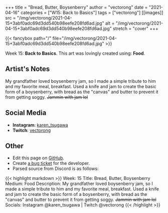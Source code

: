 +++
title =       "Bread, Butter, Boysenberry"
author =      "vectorong"
date =        "2021-04-16"
categories =  ["W15: Back to Basics"]
tags =        ["vectorong"]
[[images]]
                      src = "/img/vectorong/2021-04-15+3abf0adc69d3dd540b98eefe208fd6ad.jpg"
                      alt = "/img/vectorong/2021-04-15+3abf0adc69d3dd540b98eefe208fd6ad.jpg"
                      stretch = "cover"
+++


{{< fancybox path="/" file="/img/vectorong/2021-04-15+3abf0adc69d3dd540b98eefe208fd6ad.jpg" >}}


Week 15: **Back to Basics**. This art was lovingly created using: **Food**.

## Artist's Notes

My grandfather loved boysenberry jam, so I made a simple tribute to him and my favorite meal, breakfast. Used a knife and jam to create the basic form of a boysenberry, with bread as the "canvas" and butter to prevent it from getting soggy. ~~Jammin with jam lol~~

## Social Media

- **Instagram**: [karen_tsugawa]()
- **Twitch**: [vectorong]()


## Other

- Edit this page on [GitHub](https://github.com/teaminkling/web-refresh/edit/main/blog/content/blog/vectorong-week-15-78d8.md).
- Create [a bug ticket](https://github.com/teaminkling/web-refresh/issues/new?assignees=&labels=bug&template=problem-report.md&title=) for the developer.
- Parsed source from Discord is as follows:

{{< highlight markdown >}}
Week: 15
Title: Bread, Butter, Boysenberry
Medium: Food
Description: My grandfather loved boysenberry jam, so I made a simple tribute to him and my favorite meal, breakfast. Used a knife and jam to create the basic form of a boysenberry, with bread as the "canvas" and butter to prevent it from getting soggy. ~~Jammin with jam lol~~
Socials: Instagram @karen_tsugawa  |  Twitch @vectorong
{{< /highlight >}}